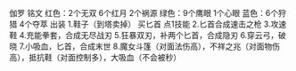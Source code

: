 伽罗
铭文 
    红色：2个无双 6个红月 2个祸源
    绿色：9个鹰眼 1个心眼
    蓝色：6个狩猎 4个夺萃
出装
    1.鞋子（到塔卖掉） 买匕首  点1技能
    2.匕首合成速击之枪
    3.攻速鞋
    4.充能拳套，合成无尽战刃
    5.狂暴双刃，补两个匕首，合成隐刃
    6.穿云弓，破晓
    7.小吸血，匕首，合成末世
    8.魔女斗篷（对面法伤高），不祥之兆（对面物伤高），抵抗鞋（对面控制多），大吸血（不会被秒）

